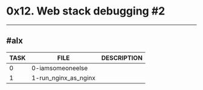 # 0x12. Web stack debugging #2
---
#alx
---
| TASK | FILE   | DESCRIPTION |
| ---- | ------ | ----------- |
| 0    | 0-iamsomeoneelse |             |
| 1    | 1-run_nginx_as_nginx |             |
